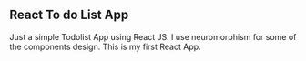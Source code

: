 ## React To do List App

Just a simple Todolist App using React JS. I use neuromorphism for some of the components design. This is my first React App.
